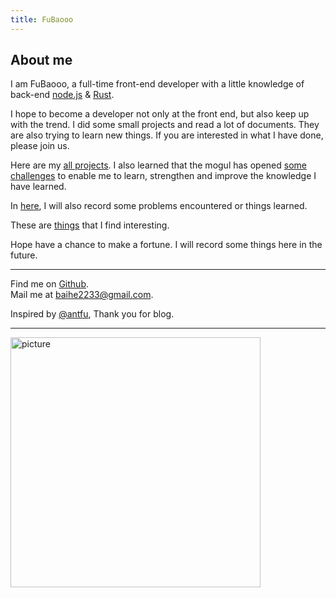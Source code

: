 ```yaml
---
title: FuBaooo
---
```


## About me

I am FuBaooo, a full-time front-end developer with a little knowledge of back-end [node.js](https://nodejs.org/zh-cn) & [Rust](https://www.rust-lang.org).

I hope to become a developer not only at the front end, but also keep up with the trend. I did some small projects and read a lot of documents. They are also trying to learn new things. If you are interested in what I have done, please join us.

Here are my [all projects](/projects). I also learned that the mogul has opened [some challenges](/challenges) to enable me to learn, strengthen and improve the knowledge I have learned.

In [here](/blogs), I will also record some problems encountered or things learned.

These are [things](/bookmark) that I find interesting.

Hope have a chance to make a fortune. I will record some things here in the future.

***

Find me on [Github](https://github.com/FuBaooo).<br/>
Mail me at [baihe2233@gmail.com](mailto:baihe2233@gmail.com).<br />

Inspired by [@antfu](https://antfu.me/), Thank you for blog.

***

<a href="https://almanac.baii.icu">
  <img src="https://almanac.baii.icu/api/almanac/picture" alt="picture"  style="width: 400px;margin: 0 auto;">
</a>
